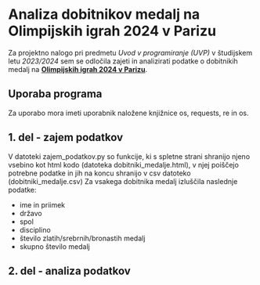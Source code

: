 # Analiza dobitnikov medalj na Olimpijskih igrah 2024 v Parizu
Za projektno nalogo pri predmetu *Uvod v programiranje* *(UVP)* v študijskem letu *2023/2024* sem se odločila zajeti
in analizirati podatke o dobitnikih medalj na [**Olimpijskih igrah 2024 v Parizu**](https://olympics.com/en/paris-2024).

## Uporaba programa
Za uporabo mora imeti uporabnik naložene knjižnice os, requests, re in os.

## 1. del - zajem podatkov
V datoteki zajem_podatkov.py so funkcije, ki s spletne strani shranijo njeno vsebino kot html kodo (datoteka dobitniki_medalje.html), v njej poiščejo potrebne podatke in jih na koncu shranijo v csv datoteko (dobitniki_medalje.csv)
Za vsakega dobitnika medalj izluščila naslednje podatke:
- ime in priimek
- državo
- spol
- disciplino
- število zlatih/srebrnih/bronastih medalj
- skupno število medalj

## 2. del - analiza podatkov
